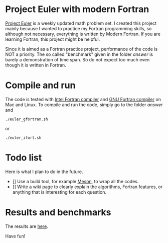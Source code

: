 # Project Euler with modern Fortran

[Project Euler](https://projecteuler.net/about) is a weekly updated math problem set. I created this project mainly because I wanted to practice my Fortran programming skills, so although not necessary, everything is written by Modern Fortran. If you are learning Fortran, this project might be helpful.

Since it is aimed as a Fortran practice project, performance of the code is NOT a priority. The so called "benchmark" given in the folder _answer_ is barely a demonstration of time span. So do not expect too much even though it is written in Fortran.

# Compile and run 

The code is tested with [Intel Fortran compiler](https://software.intel.com/en-us/fortran-compilers) and [GNU Fortran compiler](https://gcc.gnu.org/fortran/) on Mac and Linux. To compile and run the code, simply go to the folder _answer_ and 
```
./euler_gfortran.sh
```
or
```
./euler_ifort.sh
```

# Todo list
Here is what I plan to do in the future. 
- [] Use a build tool, for example [Meson](https://mesonbuild.com/), to wrap all the codes.
- [] Write a wiki page to clearly explain the algorithms, Fortran features, or anything that is interesting for each question. 

# Results and benchmarks

The results are [here](https://gitlab.com/CaptainSolo/project-euler/tree/master/answer). 

Have fun!